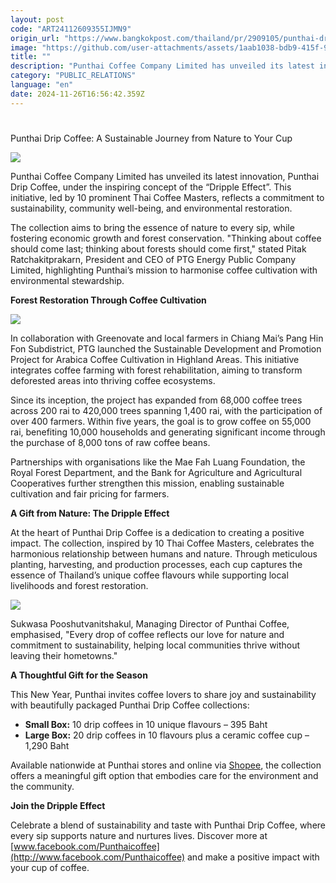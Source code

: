```yaml
---
layout: post
code: "ART24112609355IJMN9"
origin_url: "https://www.bangkokpost.com/thailand/pr/2909105/punthai-drip-coffee-a-sustainable-journey-from-nature-to-your-cup"
image: "https://github.com/user-attachments/assets/1aab1038-bdb9-415f-9213-79cd123f1f46"
title: ""
description: "Punthai Coffee Company Limited has unveiled its latest innovation, Punthai Drip Coffee, under the inspiring concept of the “Dripple Effect”. This initiative, led by 10 prominent Thai Coffee Masters, reflects a commitment to sustainability, community well-being, and environmental restoration."
category: "PUBLIC_RELATIONS"
language: "en"
date: 2024-11-26T16:56:42.359Z
---
```


# 

Punthai Drip Coffee: A Sustainable Journey from Nature to Your Cup

![](https://github.com/user-attachments/assets/e1926939-8b4f-4c25-89be-f3d0cb113463)

Punthai Coffee Company Limited has unveiled its latest innovation, Punthai Drip Coffee, under the inspiring concept of the “Dripple Effect”. This initiative, led by 10 prominent Thai Coffee Masters, reflects a commitment to sustainability, community well-being, and environmental restoration.

The collection aims to bring the essence of nature to every sip, while fostering economic growth and forest conservation. "Thinking about coffee should come last; thinking about forests should come first," stated Pitak Ratchakitprakarn, President and CEO of PTG Energy Public Company Limited, highlighting Punthai’s mission to harmonise coffee cultivation with environmental stewardship.

**Forest Restoration Through Coffee Cultivation**

![](https://github.com/user-attachments/assets/9494e5d0-bd37-4832-9cc4-af7c9f56d14b)

In collaboration with Greenovate and local farmers in Chiang Mai’s Pang Hin Fon Subdistrict, PTG launched the Sustainable Development and Promotion Project for Arabica Coffee Cultivation in Highland Areas. This initiative integrates coffee farming with forest rehabilitation, aiming to transform deforested areas into thriving coffee ecosystems.

Since its inception, the project has expanded from 68,000 coffee trees across 200 rai to 420,000 trees spanning 1,400 rai, with the participation of over 400 farmers. Within five years, the goal is to grow coffee on 55,000 rai, benefiting 10,000 households and generating significant income through the purchase of 8,000 tons of raw coffee beans.

Partnerships with organisations like the Mae Fah Luang Foundation, the Royal Forest Department, and the Bank for Agriculture and Agricultural Cooperatives further strengthen this mission, enabling sustainable cultivation and fair pricing for farmers.

**A Gift from Nature: The Dripple Effect**

At the heart of Punthai Drip Coffee is a dedication to creating a positive impact. The collection, inspired by 10 Thai Coffee Masters, celebrates the harmonious relationship between humans and nature. Through meticulous planting, harvesting, and production processes, each cup captures the essence of Thailand’s unique coffee flavours while supporting local livelihoods and forest restoration.

![](https://github.com/user-attachments/assets/1ba54ea6-e4b7-4953-a38c-df2f5a75fce8)

Sukwasa Pooshutvanitshakul, Managing Director of Punthai Coffee, emphasised, "Every drop of coffee reflects our love for nature and commitment to sustainability, helping local communities thrive without leaving their hometowns."

**A Thoughtful Gift for the Season**

This New Year, Punthai invites coffee lovers to share joy and sustainability with beautifully packaged Punthai Drip Coffee collections:

*   **Small Box:** 10 drip coffees in 10 unique flavours – 395 Baht
*   **Large Box:** 20 drip coffees in 10 flavours plus a ceramic coffee cup – 1,290 Baht

Available nationwide at Punthai stores and online via [Shopee](https://shopee.co.th/Punthaicoffee_officialshop), the collection offers a meaningful gift option that embodies care for the environment and the community.

**Join the Dripple Effect**

Celebrate a blend of sustainability and taste with Punthai Drip Coffee, where every sip supports nature and nurtures lives. Discover more at [www.facebook.com/Punthaicoffee](http://www.facebook.com/Punthaicoffee) and make a positive impact with your cup of coffee.